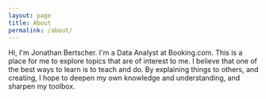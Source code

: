 ```yaml
---
layout: page
title: About
permalink: /about/
---
```


Hi, I'm Jonathan Bertscher. I'm a Data Analyst at Booking.com. This is a place for me to explore topics that are of interest to me. I believe that one of the best ways to learn is to teach and do. By explaining things to others, and creating, I hope to deepen my own knowledge and understanding, and sharpen my toolbox.
